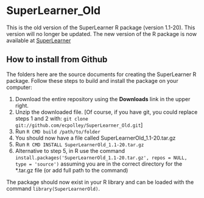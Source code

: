 # SuperLearner_Old

This is the old version of the SuperLearner R package (version 1.1-20). This version will no longer be updated. The new version of the R package is now available at [SuperLearner](https://github.com/ecpolley/SuperLearner)

## How to install from Github ##

The folders here are the source documents for creating the SuperLearner R package. Follow these steps to build and install the package on your computer:

1.  Download the entire repository using the **Downloads** link in the upper right.
2.  Unzip the downloaded file. [Of course, if you have git, you could replace steps 1 and 2 with: `git clone git://github.com/ecpolley/SuperLearner_Old.git`]
3.  Run `R CMD build /path/to/folder`
4.  You should now have a file called SuperLearnerOld\_1.1-20.tar.gz
5.  Run `R CMD INSTALL SuperLearnerOld_1.1-20.tar.gz`
6.  Alternative to step 5, in R use the command `install.packages('SuperLearnerOld_1.1-20.tar.gz', repos = NULL, type = 'source')` assuming you are in the correct directory for the *.tar.gz file (or add full path to the command)

The package should now exist in your R library and can be loaded with the command `library(SuperLearnerOld)`.